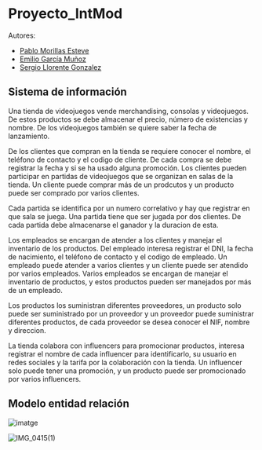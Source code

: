 # Proyecto_IntMod

Autores:

- [Pablo Morillas Esteve](https://github.com/pabloskii2006)
- [Emilio García Muñoz](https://github.com/Emilsito)
- [Sergio Llorente Gonzalez](https://github.com/CaulShiverss)

## Sistema de información

Una tienda de videojuegos vende merchandising, consolas y videojuegos. De estos productos se debe almacenar el precio, número de existencias y nombre. De los videojuegos también se quiere saber la fecha de lanzamiento.

De los clientes que compran en la tienda se requiere conocer el nombre, el teléfono de contacto y el codigo de cliente. De cada compra se debe registrar la fecha y si se ha usado alguna promoción. Los clientes pueden participar en partidas de videojuegos que se organizan en salas de la tienda. Un cliente puede comprar más de un prodcutos y un producto puede ser comprado por varios clientes.

Cada partida se identifica por un numero correlativo y hay que registrar en que sala se juega. Una partida tiene que ser jugada por dos clientes. De cada partida debe almacenarse el ganador y la duracion de esta.

Los empleados se encargan de atender a los clientes y manejar el inventario de los productos. Del empleado interesa registrar el DNI, la fecha de nacimiento, el teléfono de contacto y el codigo de empleado. Un empleado puede atender a varios clientes y un cliente puede ser atendido por varios empleados. Varios empleados se encargan de manejar el inventario de productos, y estos productos pueden ser manejados por más de un empleado.

Los productos los suministran diferentes proveedores, un producto solo puede ser suministrado por un proveedor y un proveedor puede suministrar diferentes productos, de cada proveedor se desea conocer el NIF, nombre y direccion.

La tienda colabora con influencers para promocionar productos, interesa registrar el nombre de cada influencer para identificarlo, su usuario en redes sociales y la tarifa por la colaboración con la tienda. Un influencer solo puede tener una promoción, y un producto puede ser promocionado por varios influencers.

## Modelo entidad relación

![imatge](https://github.com/user-attachments/assets/d72a11f4-dc89-48ce-bbd7-1b0963b9e229)

![IMG_0415(1)](https://github.com/user-attachments/assets/06e6c13e-6aee-4efd-86cc-38fa2f94badc)

